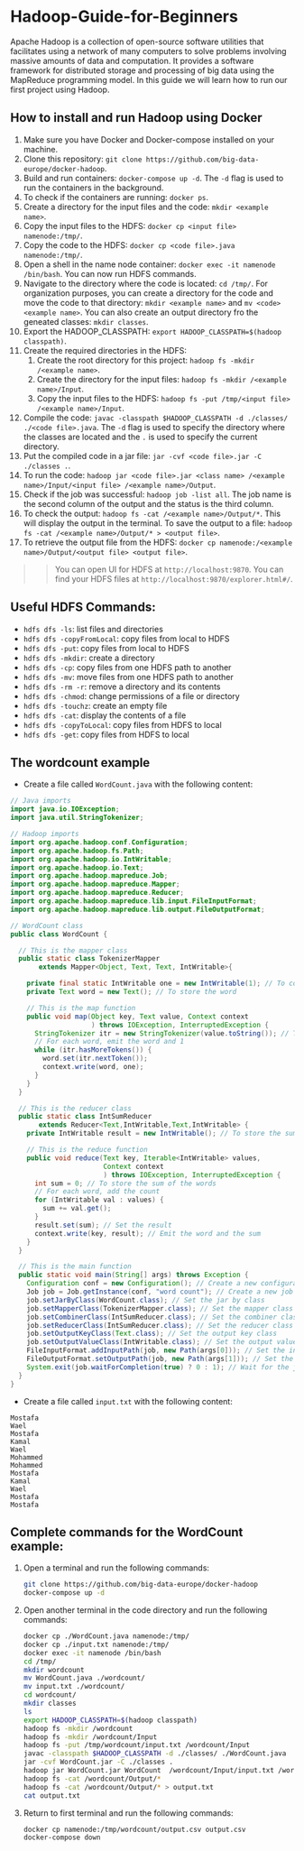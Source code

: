 # Hadoop-Guide-for-Beginners
Apache Hadoop is a collection of open-source software utilities that facilitates using a network of many computers to solve problems involving massive amounts of data and computation. It provides a software framework for distributed storage and processing of big data using the MapReduce programming model. In this guide we will learn how to run our first project using Hadoop.

## How to install and run Hadoop using Docker
1. Make sure you have Docker and Docker-compose installed on your machine.
2. Clone this repository: `git clone https://github.com/big-data-europe/docker-hadoop`.
3. Build and run containers: `docker-compose up -d`. The `-d` flag is used to run the containers in the background.
4. To check if the containers are running: `docker ps`.
5. Create a directory for the input files and the code: `mkdir <example name>`.
6. Copy the input files to the HDFS: `docker cp <input file> namenode:/tmp/`.
7. Copy the code to the HDFS: `docker cp <code file>.java namenode:/tmp/`.
8. Open a shell in the name node container: `docker exec -it namenode /bin/bash`. You can now run HDFS commands.
9. Navigate to the directory where the code is located: `cd /tmp/`. For organization purposes, you can create a directory for the code and move the code to that directory: `mkdir <example name>` and `mv <code> <example name>`. You can also create an output directory fro the geneated classes: `mkdir classes`.
10. Export the HADOOP_CLASSPATH: `export HADOOP_CLASSPATH=$(hadoop classpath)`.
11. Create the required directories in the HDFS: 
    1. Create the root directory for this project: `hadoop fs -mkdir /<example name>`.
    2. Create the directory for the input files: `hadoop fs -mkdir /<example name>/Input`.
    3. Copy the input files to the HDFS: `hadoop fs -put /tmp/<input file> /<example name>/Input`.
12. Compile the code: `javac -classpath $HADOOP_CLASSPATH -d ./classes/ ./<code file>.java`. The `-d` flag is used to specify the directory where the classes are located and the `.` is used to specify the current directory.
13. Put the compiled code in a jar file: `jar -cvf <code file>.jar -C ./classes .`.
14. To run the code: `hadoop jar <code file>.jar <class name> /<example name>/Input/<input file> /<example name>/Output`. 
15. Check if the job was successful: `hadoop job -list all`. The job name is the second column of the output and the status is the third column.
16. To check the output: `hadoop fs -cat /<example name>/Output/*`. This will display the output in the terminal. To save the output to a file: `hadoop fs -cat /<example name>/Output/* > <output file>`.
17. To retrieve the output file from the HDFS: `docker cp namenode:/<example name>/Output/<output file> <output file>`.

>> You can open UI for HDFS  at `http://localhost:9870`.
>> You can find your HDFS files at `http://localhost:9870/explorer.html#/`. 

## Useful HDFS Commands:
- `hdfs dfs -ls`: list files and directories
- `hdfs dfs -copyFromLocal`: copy files from local to HDFS
- `hdfs dfs -put`: copy files from local to HDFS
- `hdfs dfs -mkdir`: create a directory
- `hdfs dfs -cp`: copy files from one HDFS path to another
- `hdfs dfs -mv`: move files from one HDFS path to another
- `hdfs dfs -rm -r`: remove a directory and its contents
- `hdfs dfs -chmod`: change permissions of a file or directory
- `hdfs dfs -touchz`: create an empty file
- `hdfs dfs -cat`: display the contents of a file
- `hdfs dfs -copyToLocal`: copy files from HDFS to local
- `hdfs dfs -get`: copy files from HDFS to local


## The wordcount example
- Create a file called `WordCount.java` with the following content:
```java
// Java imports
import java.io.IOException;
import java.util.StringTokenizer;

// Hadoop imports
import org.apache.hadoop.conf.Configuration;
import org.apache.hadoop.fs.Path;
import org.apache.hadoop.io.IntWritable;
import org.apache.hadoop.io.Text;
import org.apache.hadoop.mapreduce.Job;
import org.apache.hadoop.mapreduce.Mapper;
import org.apache.hadoop.mapreduce.Reducer;
import org.apache.hadoop.mapreduce.lib.input.FileInputFormat;
import org.apache.hadoop.mapreduce.lib.output.FileOutputFormat;

// WordCount class
public class WordCount {

  // This is the mapper class
  public static class TokenizerMapper
       extends Mapper<Object, Text, Text, IntWritable>{

    private final static IntWritable one = new IntWritable(1); // To count the number of words
    private Text word = new Text(); // To store the word

    // This is the map function
    public void map(Object key, Text value, Context context
                    ) throws IOException, InterruptedException {
      StringTokenizer itr = new StringTokenizer(value.toString()); // Tokenize the input
      // For each word, emit the word and 1
      while (itr.hasMoreTokens()) {
        word.set(itr.nextToken());
        context.write(word, one);
      }
    }
  }

  // This is the reducer class
  public static class IntSumReducer
       extends Reducer<Text,IntWritable,Text,IntWritable> {
    private IntWritable result = new IntWritable(); // To store the sum of the words

    // This is the reduce function
    public void reduce(Text key, Iterable<IntWritable> values,
                       Context context
                       ) throws IOException, InterruptedException {
      int sum = 0; // To store the sum of the words
      // For each word, add the count
      for (IntWritable val : values) {
        sum += val.get();
      }
      result.set(sum); // Set the result
      context.write(key, result); // Emit the word and the sum
    }
  }

  // This is the main function
  public static void main(String[] args) throws Exception {
    Configuration conf = new Configuration(); // Create a new configuration
    Job job = Job.getInstance(conf, "word count"); // Create a new job
    job.setJarByClass(WordCount.class); // Set the jar by class
    job.setMapperClass(TokenizerMapper.class); // Set the mapper class
    job.setCombinerClass(IntSumReducer.class); // Set the combiner class
    job.setReducerClass(IntSumReducer.class); // Set the reducer class
    job.setOutputKeyClass(Text.class); // Set the output key class
    job.setOutputValueClass(IntWritable.class); // Set the output value class
    FileInputFormat.addInputPath(job, new Path(args[0])); // Set the input path
    FileOutputFormat.setOutputPath(job, new Path(args[1])); // Set the output path
    System.exit(job.waitForCompletion(true) ? 0 : 1); // Wait for the job to complete
  }
}
```
- Create a file called `input.txt` with the following content:
``` text
Mostafa
Wael
Mostafa
Kamal
Wael
Mohammed
Mohammed
Mostafa
Kamal
Wael
Mostafa
Mostafa
```

## Complete commands for the WordCount example:
1. Open a terminal and run the following commands:
    ```bash
    git clone https://github.com/big-data-europe/docker-hadoop
    docker-compose up -d
    ``` 
2. Open another terminal in the code directory and run the following commands:
    ``` bash
    docker cp ./WordCount.java namenode:/tmp/
    docker cp ./input.txt namenode:/tmp/
    docker exec -it namenode /bin/bash
    cd /tmp/
    mkdir wordcount
    mv WordCount.java ./wordcount/
    mv input.txt ./wordcount/
    cd wordcount/
    mkdir classes
    ls
    export HADOOP_CLASSPATH=$(hadoop classpath)
    hadoop fs -mkdir /wordcount
    hadoop fs -mkdir /wordcount/Input
    hadoop fs -put /tmp/wordcount/input.txt /wordcount/Input
    javac -classpath $HADOOP_CLASSPATH -d ./classes/ ./WordCount.java 
    jar -cvf WordCount.jar -C ./classes .
    hadoop jar WordCount.jar WordCount  /wordcount/Input/input.txt /wordcount/Output
    hadoop fs -cat /wordcount/Output/*
    hadoop fs -cat /wordcount/Output/* > output.txt
    cat output.txt 
    ```
3. Return to first terminal and run the following commands:
    ```bash
    docker cp namenode:/tmp/wordcount/output.csv output.csv
    docker-compose down
    ```
